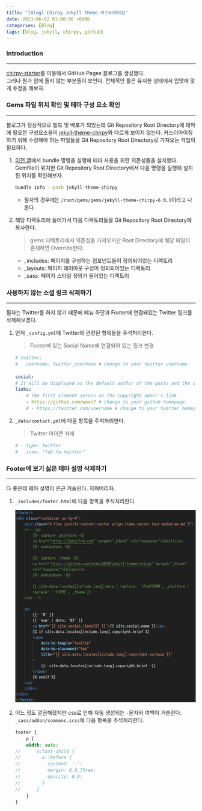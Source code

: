 ```yaml
---
title: "[Blog] Chirpy Jekyll Theme 커스터마이징"
date: 2023-06-02 01:00:00 +0900
categories: [Blog]
tags: [blog, jekyll, chirpy, github]
---
```



### Introduction
---
[chirpy-starter](https://github.com/cotes2020/chirpy-starter/)를 이용해서 GitHub Pages 블로그를 생성했다.  
그러나 뭔가 맘에 들지 않는 부분들이 보인다. 전체적인 틀은 유지한 상태에서 입맛에 맞게 수정을 해보자.


### Gems 파일 위치 확인 및 테마 구성 요소 확인
---
블로그가 정상적으로 빌드 및 배포가 되었는데 Git Repository Root Directory에 테마에 필요한 구성요소들이 [jekyll-theme-chirpy](https://github.com/cotes2020/jekyll-theme-chirpy)와 다르게 보이지 않는다. 커스터마이징 하기 위해 수정해야 하는 파일들을 Git Repository Root Directory로 가져오는 작업이 필요하다.

1. [이전 글](https://woon7.github.io/posts/jekyll-theme-chirpy-windows/)에서 bundle 명령을 실행해 테마 사용을 위한 의존성들을 설치했다. Gemfile이 위치한 Git Repository Root Directory에서 다음 명령을 실행해 설치된 위치를 확인해보자.
    ```sh
    bundle info --path jekyll-theme-chirpy
    ```
    - 필자의 경우에는 `/root/gems/gems/jekyll-theme-chirpy-6.0.1`이라고 나온다.

2. 해당 디렉토리에 들어가서 다음 디렉토리들을 Git Repository Root Directory에 복사한다.
    > gems 디렉토리에서 의존성을 가져오지만 Root Directory에 해당 파일이 존재하면 Override한다.
    - _includes: 페이지를 구성하는 컴포넌트들이 정의되어있는 디렉토리
    - _layouts: 페이지 레이아웃 구성이 정의되어있는 디렉토리
    - _sass: 페이지 스타일 정의가 들어있는 디렉토리


### 사용하지 않는 소셜 링크 삭제하기
---
필자는 Twitter를 하지 않기 때문에 메뉴 하단과 Footer에 연결돼있는 Twitter 링크를 삭제해보겠다.

1. 먼저 `_config.yml`에 Twitter와 관련된 항목들을 주석처리한다.
    > Footer에 있는 Social Name에 연결되어 있는 링크 변경

    ``` yml
    # twitter:
    #   username: twitter_username # change to your twitter username

    social:
    # It will be displayed as the default author of the posts and the copyright owner in the Footer -> 필자는 GitHub 링크를 연결되게 했다.
    links:
        # The first element serves as the copyright owner's link
        - https://github.com/woon7 # change to your github homepage
        # - https://twitter.com/username # change to your twitter homepage
    ```

2. `_data/contact.yml`에 다음 항목을 주석처리한다.
    > Twitter 아이콘 삭제
    
    ``` yml
    # - type: twitter
    #   icon: "fab fa-twitter"
    ```


### Footer에 보기 싫은 테마 설명 삭제하기
---
다 좋은데 테마 설명이 은근 거슬린다. 지워버리자.

1. `_includes/footer.html`에 다음 항목을 주석처리한다.

    ![footer.html](/assets/img/2023-06-02-jekyll-theme-chirpy-customizing-1.png)

2. 어느 정도 깔끔해졌지만 css로 인해 자동 생성되는 `-`문자와 여백이 거슬린다. `_sass/addon/commons.scss`에 다음 항목을 주석처리한다.
    ```scss
    footer {
        p {
        width: auto;
    //      &:last-child {
    //        &::before {
    //          content: '-';
    //          margin: 0 0.75rem;
    //          opacity: 0.8;
    //        }
    //      }
        }
    }
    ```

